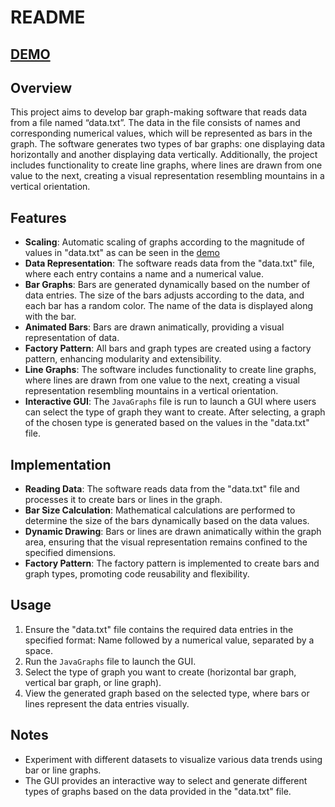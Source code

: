 # README

## [DEMO](https://khiibaedu-my.sharepoint.com/:v:/g/personal/a_iqbal_24529_khi_iba_edu_pk/ESxMIv1JNapLrD6QcwFeGqMBlkUol5a5hK3LyvT306cWwg?e=FEXFli&nav=eyJwbGF5YmFja09wdGlvbnMiOnt9LCJyZWZlcnJhbEluZm8iOnsicmVmZXJyYWxBcHAiOiJTdHJlYW1XZWJBcHAiLCJyZWZlcnJhbE1vZGUiOiJtaXMiLCJyZWZlcnJhbFZpZXciOiJwb3N0cm9sbC1jb3B5bGluayIsInJlZmVycmFsUGxheWJhY2tTZXNzaW9uSWQiOiJmZDcyNDFmZi1lYWUxLTRiNWItOGZmNi01MWRmMDc5YjM3MzgifX0%3D)
## Overview

This project aims to develop bar graph-making software that reads data from a file named “data.txt”. The data in the file consists of names and corresponding numerical values, which will be represented as bars in the graph. The software generates two types of bar graphs: one displaying data horizontally and another displaying data vertically. Additionally, the project includes functionality to create line graphs, where lines are drawn from one value to the next, creating a visual representation resembling mountains in a vertical orientation.

## Features
- **Scaling**: Automatic scaling of graphs according to the magnitude of values in "data.txt" as can be seen in the [demo](https://khiibaedu-my.sharepoint.com/:v:/g/personal/a_iqbal_24529_khi_iba_edu_pk/ESxMIv1JNapLrD6QcwFeGqMBlkUol5a5hK3LyvT306cWwg?e=FEXFli&nav=eyJwbGF5YmFja09wdGlvbnMiOnt9LCJyZWZlcnJhbEluZm8iOnsicmVmZXJyYWxBcHAiOiJTdHJlYW1XZWJBcHAiLCJyZWZlcnJhbE1vZGUiOiJtaXMiLCJyZWZlcnJhbFZpZXciOiJwb3N0cm9sbC1jb3B5bGluayIsInJlZmVycmFsUGxheWJhY2tTZXNzaW9uSWQiOiJmZDcyNDFmZi1lYWUxLTRiNWItOGZmNi01MWRmMDc5YjM3MzgifX0%3D)
- **Data Representation**: The software reads data from the "data.txt" file, where each entry contains a name and a numerical value.
- **Bar Graphs**: Bars are generated dynamically based on the number of data entries. The size of the bars adjusts according to the data, and each bar has a random color. The name of the data is displayed along with the bar.
- **Animated Bars**: Bars are drawn animatically, providing a visual representation of data.
- **Factory Pattern**: All bars and graph types are created using a factory pattern, enhancing modularity and extensibility.
- **Line Graphs**: The software includes functionality to create line graphs, where lines are drawn from one value to the next, creating a visual representation resembling mountains in a vertical orientation.
- **Interactive GUI**: The `JavaGraphs` file is run to launch a GUI where users can select the type of graph they want to create. After selecting, a graph of the chosen type is generated based on the values in the "data.txt" file.

## Implementation

- **Reading Data**: The software reads data from the "data.txt" file and processes it to create bars or lines in the graph.
- **Bar Size Calculation**: Mathematical calculations are performed to determine the size of the bars dynamically based on the data values.
- **Dynamic Drawing**: Bars or lines are drawn animatically within the graph area, ensuring that the visual representation remains confined to the specified dimensions.
- **Factory Pattern**: The factory pattern is implemented to create bars and graph types, promoting code reusability and flexibility.

## Usage

1. Ensure the "data.txt" file contains the required data entries in the specified format: Name followed by a numerical value, separated by a space.
2. Run the `JavaGraphs` file to launch the GUI.
3. Select the type of graph you want to create (horizontal bar graph, vertical bar graph, or line graph).
4. View the generated graph based on the selected type, where bars or lines represent the data entries visually.

## Notes

- Experiment with different datasets to visualize various data trends using bar or line graphs.
- The GUI provides an interactive way to select and generate different types of graphs based on the data provided in the "data.txt" file.
